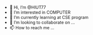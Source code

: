 - 👋 Hi, I’m @HlUT77
- 👀 I’m interested in COMPUTER
- 🌱 I’m currently learning at CSE program
- 💞️ I’m looking to collaborate on ...
- 📫 How to reach me ...

<!---
HlUT77/HlUT77 is a ✨ special ✨ repository because its `README.md` (this file) appears on your GitHub profile.
You can click the Preview link to take a look at your changes.
--->
